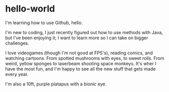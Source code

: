 # hello-world
I'm learning how to use Github, hello.

I'm new to coding, I just recently figured out how to use methods with Java, but I've been enjoying it; I want to learn more so I can take on bigger challenges.

I love videogames (though I'm not good at FPS's), reading comics, and watching cartoons. From spotted mushrooms with eyes, to sweet rolls. From weird, yellow sponges to laserbeam shooting space monkeys. It's wher I have the most fun, and I'm happy to see all the new stuff that gets made every year.

I'm also a 10ft, purple platapus with a bionic eye.

